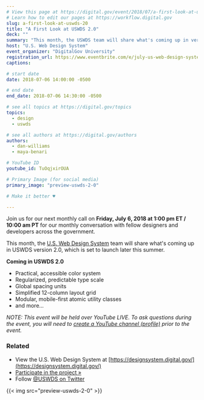```yaml
---
# View this page at https://digital.gov/event/2018/07/a-first-look-at-uswds-20
# Learn how to edit our pages at https://workflow.digital.gov
slug: a-first-look-at-uswds-20
title: "A First Look at USWDS 2.0"
deck: ""
summary: "This month, the USWDS team will share what's coming up in version 2.0 which is set to launch later this summer."
host: "U.S. Web Design System"
event_organizer: "DigitalGov University"
registration_url: https://www.eventbrite.com/e/july-us-web-design-system-monthly-call-tickets-46807677022
captions: 

# start date
date: 2018-07-06 14:00:00 -0500

# end date
end_date: 2018-07-06 14:30:00 -0500

# see all topics at https://digital.gov/topics
topics: 
  - design
  - uswds

# see all authors at https://digital.gov/authors
authors: 
  - dan-williams
  - maya-benari

# YouTube ID
youtube_id: TuOqjxirOUA

# Primary Image (for social media)
primary_image: "preview-uswds-2-0"

# Make it better ♥

---
```


Join us for our next monthly call on **Friday, July 6, 2018 at 1:00 pm ET / 10:00 am PT** for our monthly conversation with fellow designers and developers across the government.

This month, the [U.S. Web Design System](https://designsystem.digital.gov/) team will share what's coming up in USWDS version 2.0, which is set to launch later this summer.

**Coming in USWDS 2.0**

- Practical, accessible color system
- Regularized, predictable type scale
- Global spacing units
- Simplified 12-column layout grid
- Modular, mobile-first atomic utility classes
- and more...

_NOTE: This event will be held over YouTube LIVE. To ask questions during the event, you will need to [create a YouTube channel (profile)](https://support.google.com/youtube/answer/1646861?hl=en) prior to the event._

### Related

- View the U.S. Web Design System at [https://designsystem.digital.gov/](https://designsystem.digital.gov/)
- [Participate in the project »](https://github.com/uswds/uswds)
- Follow [@USWDS on Twitter](https://twitter.com/uswds)

{{< img src="preview-uswds-2-0" >}}
